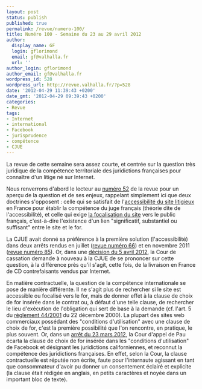 ```yaml
---
layout: post
status: publish
published: true
permalink: /revue/numero-100/
title: Numéro 100 - Semaine du 23 au 29 avril 2012
author:
  display_name: GF
  login: gflorimond
  email: gf@valhalla.fr
  url: ''
author_login: gflorimond
author_email: gf@valhalla.fr
wordpress_id: 528
wordpress_url: http://revue.valhalla.fr/?p=528
date: '2012-04-29 11:39:43 +0200'
date_gmt: '2012-04-29 09:39:43 +0200'
categories:
- Revue
tags:
- Internet
- international
- Facebook
- jurisprudence
- compétence
- CJUE
---
```

<p>La revue de cette semaine sera assez courte, et centrée sur la question très juridique de la compétence territoriale des juridictions françaises pour connaître d'un litige né sur Internet.</p>
<p>Nous renverrons d'abord le lecteur au <a title="Numéro 52 – Semaine du 4 au 10 avril 2011" href="http://revue.valhalla.fr/numeros/52/">numéro 52</a> de la revue pour un aperçu de la question et de ses enjeux, rappelant simplement ici que deux doctrines s'opposent : celle qui se satisfait de l'<a href="http://www.valhalla.fr/2007/04/25/competence-juridictions-accessibilite-cass-com-20-03-2007/">accessibilité du site litigieux</a> en France pour établir la compétence du juge français (théorie dite de l'accessibilité), et celle qui exige <a href="http://www.valhalla.fr/2006/06/24/tribunal-competent-et-cyber-delits-theorie-de-la-focalisation/">la focalisation du site</a> vers le public français, c'est-à-dire l'existence d'un lien "significatif, substantiel ou suffisant" entre le site et le for.</p>
<p>La CJUE avait donné sa préférence à la première solution (l'accessibilité) dans deux arrêts rendus en juillet (<a href="http://revue.valhalla.fr/numeros/66/">revue numéro 66</a>) et en novembre 2011 (<a href="http://revue.valhalla.fr/numeros/85/">revue numéro 85</a>). Or, dans une <a href="http://www.legalis.net/spip.php?page=jurisprudence-decision&amp;id_article=3392">décision du 5 avril 2012</a>, la Cour de cassation demande à nouveau à la CJUE de se prononcer sur cette question, à la différence près qu'il s'agit, cette fois, de la livraison en France de CD contrefaisants vendus par Internet.</p>
<p>En matière contractuelle, la question de la compétence internationale se pose de manière différente. Il ne s'agit plus de rechercher si le site est accessible ou focalisé vers le for, mais de donner effet à la clause de choix de for insérée dans le contrat ou, à défaut d'une telle clause, de rechercher le lieu d'exécution de l'obligation qui sert de base à la demande (cf. l'art. 5 du <a href="http://eur-lex.europa.eu/LexUriServ/LexUriServ.do?uri=CELEX:32001R0044:FR:HTML">réglement 44/2001</a> du 22 décembre 2000). La plupart des sites web commerciaux possédant des "conditions d'utilisation" avec une clause de choix de for, c'est la première possibilité que l'on rencontre, en pratique, le plus souvent. Or, dans un <a href="http://www.legalis.net/spip.php?page=jurisprudence-decision&amp;id_article=3382">arrêt du 23 mars 2012</a>, la Cour d'appel de Pau écarta la clause de choix de for insérée dans les "conditions d'utilisation" de Facebook et désignant les juridictions californiennes, et reconnut la compétence des juridictions françaises. En effet, selon la Cour, la clause contractuelle est réputée non écrite, faute pour l'internaute agissant en tant que consommateur d'avoir pu donner un consentement éclairé et explicite (la clause était rédigée en anglais, en petits caractères et noyée dans un important bloc de texte).</p>
